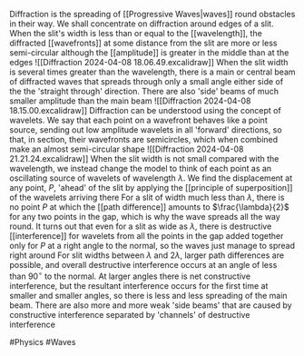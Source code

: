 Diffraction is the spreading of [[Progressive Waves|waves]] round obstacles in their way. We shall concentrate on diffraction around edges of a slit. When the slit's width is less than or equal to the [[wavelength]], the diffracted [[wavefronts]] at some distance from the slit are more or less semi-circular although the [[amplitude]] is greater in the middle than at the edges
![[Diffraction 2024-04-08 18.06.49.excalidraw]]
When the slit width is several times greater than the wavelength, there is a main or central beam of diffracted waves that spreads through only a small angle either side of the the 'straight through' direction. There are also 'side' beams of much smaller amplitude than the main beam
![[Diffraction 2024-04-08 18.15.00.excalidraw]]
Diffraction can be understood using the concept of wavelets. We say that each point on a wavefront behaves like a point source, sending out low amplitude wavelets in all 'forward' directions, so that, in section, their wavefronts are semicircles, which when combined make an almost semi-circular shape
![[Diffraction 2024-04-08 21.21.24.excalidraw]]
When the slit width is not small compared with the wavelength, we instead change the model to think of each point as an oscillating source of wavelets of wavelength $\lambda$. We find the displacement at any point, $P$, 'ahead' of the slit by applying the [[principle of superposition]] of the wavelets arriving there
For a slit of width much less than $\lambda$, there is no point $P$ at which the [[path difference]] amounts to $\frac{\lambda}{2}$ for any two points in the gap, which is why the wave spreads all the way round. It turns out that even for a slit as wide as $\lambda$, there is destructive [[interference]] for wavelets from all the points in the gap added together only for $P$ at a right angle to the normal, so the waves just manage to spread right around
For slit widths between $\lambda$ and $2\lambda$, larger path differences are possible, and overall destructive interference occurs at an angle of less than $90^{\circ}$ to the normal. At larger angles there is net constructive interference, but the resultant interference occurs for the first time at smaller and smaller angles, so there is less and less spreading of the main beam. There are also more and more weak 'side beams' that are caused by constructive interference separated by 'channels' of destructive interference

#Physics #Waves 